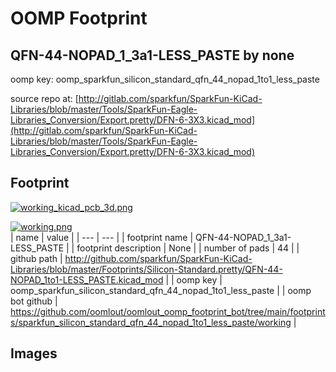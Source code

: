 # OOMP Footprint  
## QFN-44-NOPAD_1_3a1-LESS_PASTE  by none  
  
oomp key: oomp_sparkfun_silicon_standard_qfn_44_nopad_1to1_less_paste  
  
source repo at: [http://gitlab.com/sparkfun/SparkFun-KiCad-Libraries/blob/master/Tools/SparkFun-Eagle-Libraries_Conversion/Export.pretty/DFN-6-3X3.kicad_mod](http://gitlab.com/sparkfun/SparkFun-KiCad-Libraries/blob/master/Tools/SparkFun-Eagle-Libraries_Conversion/Export.pretty/DFN-6-3X3.kicad_mod)  
## Footprint  
  
[![working_kicad_pcb_3d.png](working_kicad_pcb_3d_600.png)](working_kicad_pcb_3d.png)  
  
[![working.png](working_600.png)](working.png)  
| name | value | 
| --- | --- | 
| footprint name | QFN-44-NOPAD_1_3a1-LESS_PASTE | 
| footprint description | None | 
| number of pads | 44 | 
| github path | http://github.com/sparkfun/SparkFun-KiCad-Libraries/blob/master/Footprints/Silicon-Standard.pretty/QFN-44-NOPAD_1to1-LESS_PASTE.kicad_mod | 
| oomp key | oomp_sparkfun_silicon_standard_qfn_44_nopad_1to1_less_paste | 
| oomp bot github | https://github.com/oomlout/oomlout_oomp_footprint_bot/tree/main/footprints/sparkfun_silicon_standard_qfn_44_nopad_1to1_less_paste/working | 
## Images  
